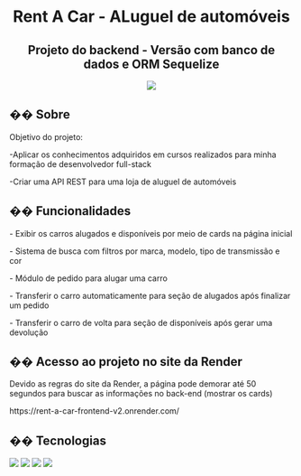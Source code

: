 <h1 align="center">Rent A Car - ALuguel de automóveis  </h1>
<h2 align="center">Projeto do backend - Versão com banco de dados e ORM Sequelize</h2>
<div  align="center">
  <img  s src="https://github.com/user-attachments/assets/b80ab65e-8192-4a16-bec4-5496fc1cba30"></img>
</div>



<h2>�� Sobre</h2>
<p>Objetivo do projeto:</p>
<p>-Aplicar os conhecimentos adquiridos em cursos realizados para minha formação de desenvolvedor full-stack</p>
<p>-Criar uma API REST para uma loja de aluguel de automóveis</p>

## �� Funcionalidades
<p>- Exibir os carros alugados e disponíveis por meio de cards na página inicial</p>
<p>- Sistema de busca com filtros por marca, modelo, tipo de transmissão e cor</p>
<p>- Módulo de pedido para alugar uma carro</p>
<p>- Transferir o carro automaticamente para seção de alugados após finalizar um pedido</p>
<p>- Transferir o carro de volta para seção de disponíveis após gerar uma devolução</p>

## �� Acesso ao projeto no site da Render
<p>Devido as regras do site da Render, a página pode demorar até 50 segundos para buscar as informações no back-end (mostrar os cards)</p>
<p>https://rent-a-car-frontend-v2.onrender.com/</p>

## �� Tecnologias
<div>
  <img src="https://img.shields.io/badge/JavaScript-F7DF1E?style=for-the-badge&logo=javascript&logoColor=black">
  <img src="https://img.shields.io/badge/NODE.JS-WHITE?style=for-the-badge&logo=NODE.JS&logoColor=WHITE">
  <img src="https://img.shields.io/badge/SQLITE3-WHITE?style=for-the-badge&logo=sqlite&logoColor=WHITE">
  <img src="https://img.shields.io/badge/SEQUELIZE-yellow?style=for-the-badge&logo=SEQUELIZE&logoColor=WHITE&labelColor=YELLOW">
</div>
